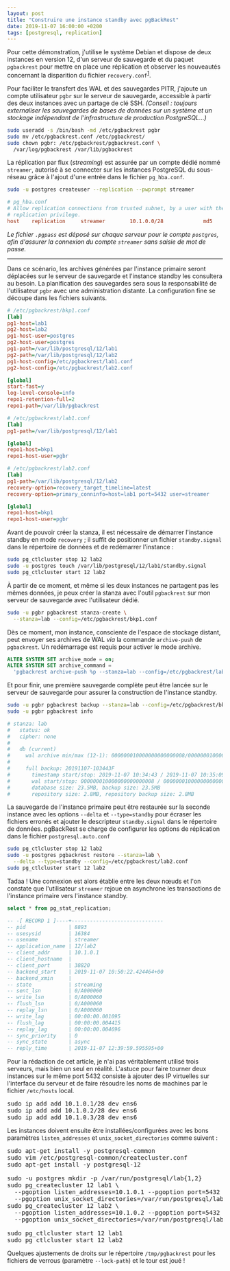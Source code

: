 ```yaml
---
layout: post
title: "Construire une instance standby avec pgBackRest"
date: 2019-11-07 16:00:00 +0200
tags: [postgresql, replication]
---
```


Pour cette démonstration, j'utilise le système Debian et dispose de deux instances en version 12, d'un serveur de sauvegarde et du paquet `pgbackrest` pour mettre en place une réplication et observer les nouveautés concernant la disparition du fichier `recovery.conf`<sup>[1]</sup>. <!--more-->

Pour faciliter le transfert des WAL et des sauvegardes PITR, j'ajoute un compte utilisateur `pgbr` sur le serveur de sauvegarde, accessible à partir des deux instances avec un partage de clé SSH. _(Conseil : toujours externaliser les sauvegardes de bases de données sur un système et un stockage indépendant de l'infrastructure de production PostgreSQL…)_

```sh
sudo useradd -s /bin/bash -md /etc/pgbackrest pgbr
sudo mv /etc/pgbackrest.conf /etc/pgbackrest/
sudo chown pgbr: /etc/pgbackrest/pgbackrest.conf \
  /var/log/pgbackrest /var/lib/pgbackrest
```

La réplication par flux (_streaming_) est assurée par un compte dédié nommé `streamer`, autorisé à se connecter sur les instances PostgreSQL du sous-réseau grâce à l'ajout d'une entrée dans le fichier `pg_hba.conf`.

```sh
sudo -u postgres createuser --replication --pwprompt streamer
```

```ini
# pg_hba.conf
# Allow replication connections from trusted subnet, by a user with the
# replication privilege.
host    replication     streamer        10.1.0.0/28             md5
```

_Le fichier `.pgpass` est déposé sur chaque serveur pour le compte `postgres`, afin d'assurer la connexion du compte `streamer` sans saisie de mot de passe._

[1]: https://paquier.xyz/postgresql-2/postgres-12-recovery-change/

---

Dans ce scénario, les archives générées par l'instance primaire seront déplacées sur le serveur de sauvegarde et l'instance standby les consultera au besoin. La planification des sauvegardes sera sous la responsabilité de l'utilisateur `pgbr` avec une administration distante. La configuration fine se découpe dans les fichiers suivants.

```ini
# /etc/pgbackrest/bkp1.conf
[lab]
pg1-host=lab1
pg2-host=lab2
pg1-host-user=postgres
pg2-host-user=postgres
pg1-path=/var/lib/postgresql/12/lab1
pg2-path=/var/lib/postgresql/12/lab2
pg1-host-config=/etc/pgbackrest/lab1.conf
pg2-host-config=/etc/pgbackrest/lab2.conf

[global]
start-fast=y
log-level-console=info
repo1-retention-full=2
repo1-path=/var/lib/pgbackrest

# /etc/pgbackrest/lab1.conf
[lab]
pg1-path=/var/lib/postgresql/12/lab1

[global]
repo1-host=bkp1
repo1-host-user=pgbr

# /etc/pgbackrest/lab2.conf
[lab]
pg1-path=/var/lib/postgresql/12/lab2
recovery-option=recovery_target_timeline=latest
recovery-option=primary_conninfo=host=lab1 port=5432 user=streamer

[global]
repo1-host=bkp1
repo1-host-user=pgbr
```

Avant de pouvoir créer la stanza, il est nécessaire de démarrer l'instance standby en mode `recovery` ; il suffit de positionner un fichier `standby.signal` dans le répertoire de données et de redémarrer l'instance :

```sh
sudo pg_ctlcluster stop 12 lab2
sudo -u postgres touch /var/lib/postgresql/12/lab1/standby.signal
sudo pg_ctlcluster start 12 lab2
```

À partir de ce moment, et même si les deux instances ne partagent pas les mêmes données, je peux créer la stanza avec l'outil `pgbackrest` sur mon serveur de sauvegarde avec l'utilisateur dédié.

```sh
sudo -u pgbr pgbackrest stanza-create \
  --stanza=lab --config=/etc/pgbackrest/bkp1.conf
```

Dès ce moment, mon instance, consciente de l'espace de stockage distant, peut envoyer ses archives de WAL _via_ la commande `archive-push` de `pgbackrest`. Un redémarrage est requis pour activer le mode archive.

```sql
ALTER SYSTEM SET archive_mode = on;
ALTER SYSTEM SET archive_command = 
  'pgbackrest archive-push %p --stanza=lab --config=/etc/pgbackrest/lab1.conf';
```

Et pour finir, une première sauvegarde complète peut être lancée sur le serveur de sauvegarde pour assurer la construction de l'instance standby.

```sh
sudo -u pgbr pgbackrest backup --stanza=lab --config=/etc/pgbackrest/bkp1.conf
sudo -u pgbr pgbackrest info

# stanza: lab
#   status: ok
#   cipher: none
# 
#   db (current)
#     wal archive min/max (12-1): 000000010000000000000008/000000010000000000000008
# 
#     full backup: 20191107-103443F
#       timestamp start/stop: 2019-11-07 10:34:43 / 2019-11-07 10:35:09
#       wal start/stop: 000000010000000000000008 / 000000010000000000000008
#       database size: 23.5MB, backup size: 23.5MB
#       repository size: 2.8MB, repository backup size: 2.8MB
```

La sauvegarde de l'instance primaire peut être restaurée sur la seconde instance avec les options `--delta` et `--type=standby` pour écraser les fichiers erronés et ajouter le descripteur `standby.signal` dans le répertoire de données. pgBackRest se charge de configurer les options de réplication dans le fichier `postgresql.auto.conf`

```sh
sudo pg_ctlcluster stop 12 lab2
sudo -u postgres pgbackrest restore --stanza=lab \
  --delta --type=standby --config=/etc/pgbackrest/lab2.conf 
sudo pg_ctlcluster start 12 lab2
```

Tadaa ! Une connexion est alors établie entre les deux nœuds et l'on constate que l'utilisateur `streamer` rejoue en asynchrone les transactions de l'instance primaire vers l'instance standby.

```sql
select * from pg_stat_replication;

-- -[ RECORD 1 ]----+------------------------------
-- pid              | 8893
-- usesysid         | 16384
-- usename          | streamer
-- application_name | 12/lab2
-- client_addr      | 10.1.0.1
-- client_hostname  | 
-- client_port      | 38820
-- backend_start    | 2019-11-07 10:50:22.424464+00
-- backend_xmin     | 
-- state            | streaming
-- sent_lsn         | 0/A000060
-- write_lsn        | 0/A000060
-- flush_lsn        | 0/A000060
-- replay_lsn       | 0/A000060
-- write_lag        | 00:00:00.001095
-- flush_lag        | 00:00:00.004415
-- replay_lag       | 00:00:00.004696
-- sync_priority    | 0
-- sync_state       | async
-- reply_time       | 2019-11-07 12:39:59.595595+00
```

<div class="message">
Pour la rédaction de cet article, je n'ai pas véritablement utilisé trois serveurs, mais bien un seul en réalité. L'astuce pour faire tourner deux instances sur le même port 5432 consiste à ajouter des IP virtuelles sur l'interface du serveur et de faire résoudre les noms de machines par le fichier <code class="highlighter-rouge">/etc/hosts</code> local.

<pre class="highlight">
sudo ip add add 10.1.0.1/28 dev ens6
sudo ip add add 10.1.0.2/28 dev ens6
sudo ip add add 10.1.0.3/28 dev ens6
</pre>

Les instances doivent ensuite être installées/configurées avec les bons paramètres <code class="highlighter-rouge">listen_addresses</code> et <code class="highlighter-rouge">unix_socket_directories</code> comme suivent :

<pre class="highlight">
sudo apt-get install -y postgresql-common
sudo vim /etc/postgresql-common/createcluster.conf
sudo apt-get install -y postgresql-12

sudo -u postgres mkdir -p /var/run/postgresql/lab{1,2}
sudo pg_createcluster 12 lab1 \
  --pgoption listen_addresses=10.1.0.1 --pgoption port=5432 \
  --pgoption unix_socket_directories=/var/run/postgresql/lab1
sudo pg_createcluster 12 lab2 \
  --pgoption listen_addresses=10.1.0.2 --pgoption port=5432 \
  --pgoption unix_socket_directories=/var/run/postgresql/lab2

sudo pg_ctlcluster start 12 lab1
sudo pg_ctlcluster start 12 lab2
</pre>

Quelques ajustements de droits sur le répertoire <code class="highlighter-rouge">/tmp/pgbackrest</code> pour les fichiers de verrous (paramètre <code class="highlighter-rouge">--lock-path</code>) et le tour est joué !
</div>